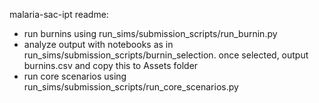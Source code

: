 malaria-sac-ipt readme:

- run burnins using run_sims/submission_scripts/run_burnin.py 
- analyze output with notebooks as in run_sims/submission_scripts/burnin_selection.  once selected, output burnins.csv and copy this to Assets folder 
- run core scenarios using run_sims/submission_scripts/run_core_scenarios.py
